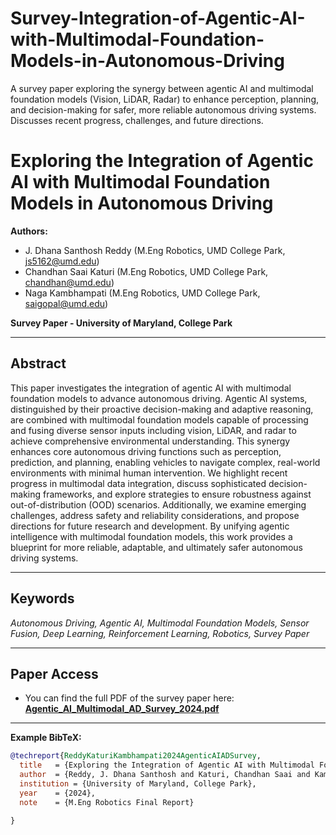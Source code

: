 # Survey-Integration-of-Agentic-AI-with-Multimodal-Foundation-Models-in-Autonomous-Driving
A survey paper exploring the synergy between agentic AI and multimodal foundation models (Vision, LiDAR, Radar) to enhance perception, planning, and decision-making for safer, more reliable autonomous driving systems. Discusses recent progress, challenges, and future directions.
# Exploring the Integration of Agentic AI with Multimodal Foundation Models in Autonomous Driving

**Authors:**

* J. Dhana Santhosh Reddy (M.Eng Robotics, UMD College Park, js5162@umd.edu) 
* Chandhan Saai Katuri (M.Eng Robotics, UMD College Park, chandhan@umd.edu) 
* Naga Kambhampati (M.Eng Robotics, UMD College Park, saigopal@umd.edu) 

**Survey Paper - University of Maryland, College Park**

---

## Abstract

This paper investigates the integration of agentic AI with multimodal foundation models to advance autonomous driving. Agentic AI systems, distinguished by their proactive decision-making and adaptive reasoning, are combined with multimodal foundation models capable of processing and fusing diverse sensor inputs including vision, LiDAR, and radar to achieve comprehensive environmental understanding. This synergy enhances core autonomous driving functions such as perception, prediction, and planning, enabling vehicles to navigate complex, real-world environments with minimal human intervention. We highlight recent progress in multimodal data integration, discuss sophisticated decision-making frameworks, and explore strategies to ensure robustness against out-of-distribution (OOD) scenarios. Additionally, we examine emerging challenges, address safety and reliability considerations, and propose directions for future research and development. By unifying agentic intelligence with multimodal foundation models, this work provides a blueprint for more reliable, adaptable, and ultimately safer autonomous driving systems.

---

## Keywords

*Autonomous Driving, Agentic AI, Multimodal Foundation Models, Sensor Fusion, Deep Learning, Reinforcement Learning, Robotics, Survey Paper* 

---

## Paper Access

* You can find the full PDF of the survey paper here: [**Agentic_AI_Multimodal_AD_Survey_2024.pdf**](./Agentic_AI_Multimodal_AD_Survey_2024.pdf) 
    

---



**Example BibTeX:**
```bibtex
@techreport{ReddyKaturiKambhampati2024AgenticAIADSurvey,
  title   = {Exploring the Integration of Agentic AI with Multimodal Foundation Models in Autonomous Driving},
  author  = {Reddy, J. Dhana Santhosh and Katuri, Chandhan Saai and Kambhampati, Naga},
  institution = {University of Maryland, College Park},
  year    = {2024}, 
  note    = {M.Eng Robotics Final Report} 

}
